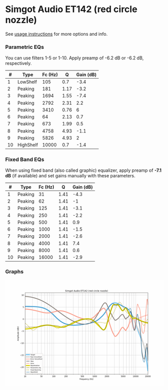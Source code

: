 # Simgot Audio ET142 (red circle nozzle)
See [usage instructions](https://github.com/jaakkopasanen/AutoEq#usage) for more options and info.

### Parametric EQs
You can use filters 1-5 or 1-10. Apply preamp of -6.2 dB or -6.2 dB, respectively.

|   # | Type      |   Fc (Hz) |    Q |   Gain (dB) |
|-----|-----------|-----------|------|-------------|
|   1 | LowShelf  |       105 | 0.7  |        -3.4 |
|   2 | Peaking   |       181 | 1.17 |        -3.2 |
|   3 | Peaking   |      1694 | 1.55 |        -7.4 |
|   4 | Peaking   |      2792 | 2.31 |         2.2 |
|   5 | Peaking   |      3410 | 0.76 |         6   |
|   6 | Peaking   |        64 | 2.13 |         0.7 |
|   7 | Peaking   |       673 | 1.99 |         0.5 |
|   8 | Peaking   |      4758 | 4.93 |        -1.1 |
|   9 | Peaking   |      5826 | 4.93 |         2   |
|  10 | HighShelf |     10000 | 0.7  |        -1.4 |

### Fixed Band EQs
When using fixed band (also called graphic) equalizer, apply preamp of **-7.1 dB** (if available) and set gains manually with these parameters.

|   # | Type    |   Fc (Hz) |    Q |   Gain (dB) |
|-----|---------|-----------|------|-------------|
|   1 | Peaking |        31 | 1.41 |        -4.3 |
|   2 | Peaking |        62 | 1.41 |        -1   |
|   3 | Peaking |       125 | 1.41 |        -3.1 |
|   4 | Peaking |       250 | 1.41 |        -2.2 |
|   5 | Peaking |       500 | 1.41 |         0.9 |
|   6 | Peaking |      1000 | 1.41 |        -1.5 |
|   7 | Peaking |      2000 | 1.41 |        -2.6 |
|   8 | Peaking |      4000 | 1.41 |         7.4 |
|   9 | Peaking |      8000 | 1.41 |         0.6 |
|  10 | Peaking |     16000 | 1.41 |        -2.9 |

### Graphs
![](./Simgot%20Audio%20ET142%20(red%20circle%20nozzle).png)
